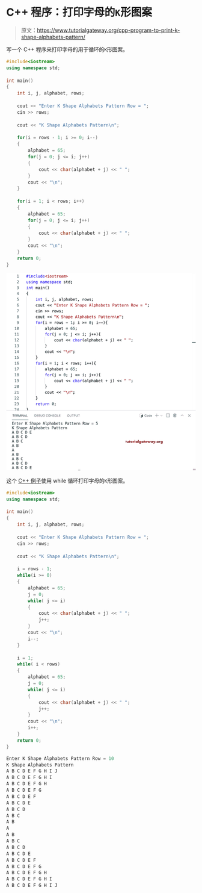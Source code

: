 # C++ 程序：打印字母的`K`形图案

> 原文：<https://www.tutorialgateway.org/cpp-program-to-print-k-shape-alphabets-pattern/>

写一个 C++ 程序来打印字母的用于循环的`K`形图案。

```cpp
#include<iostream>
using namespace std;

int main()
{
	int i, j, alphabet, rows;

    cout << "Enter K Shape Alphabets Pattern Row = ";
    cin >> rows;

    cout << "K Shape Alphabets Pattern\n"; 

    for(i = rows - 1; i >= 0; i--)
    {
        alphabet = 65;
    	for(j = 0; j <= i; j++)
		{
            cout << char(alphabet + j) << " ";
        }
        cout << "\n";
    }

    for(i = 1; i < rows; i++)
    {
        alphabet = 65;
    	for(j = 0; j <= i; j++)
		{
            cout << char(alphabet + j) << " ";
        }
        cout << "\n";
    }		
 	return 0;
}
```

![CPP Program to Print K Shape Alphabets Pattern](img/4f087a090bcb6c1adb91fca0216a8d63.png)

这个 [C++ 例子](https://www.tutorialgateway.org/cpp-programs/)使用 while 循环打印字母的`K`形图案。

```cpp
#include<iostream>
using namespace std;

int main()
{
	int i, j, alphabet, rows;

    cout << "Enter K Shape Alphabets Pattern Row = ";
    cin >> rows;

    cout << "K Shape Alphabets Pattern\n"; 

    i = rows - 1; 
    while(i >= 0)
    {
        alphabet = 65;
        j = 0;
    	while( j <= i)
		{
            cout << char(alphabet + j) << " ";
            j++;
        }
        cout << "\n";
        i--;
    }

    i = 1;
    while( i < rows)
    {
        alphabet = 65;
    	j = 0;
    	while( j <= i)
		{
            cout << char(alphabet + j) << " ";
            j++;
        }
        cout << "\n";
        i++;
    }		
 	return 0;
}
```

```cpp
Enter K Shape Alphabets Pattern Row = 10
K Shape Alphabets Pattern
A B C D E F G H I J 
A B C D E F G H I 
A B C D E F G H 
A B C D E F G 
A B C D E F 
A B C D E 
A B C D 
A B C 
A B 
A 
A B 
A B C 
A B C D 
A B C D E 
A B C D E F 
A B C D E F G 
A B C D E F G H 
A B C D E F G H I 
A B C D E F G H I J 
```